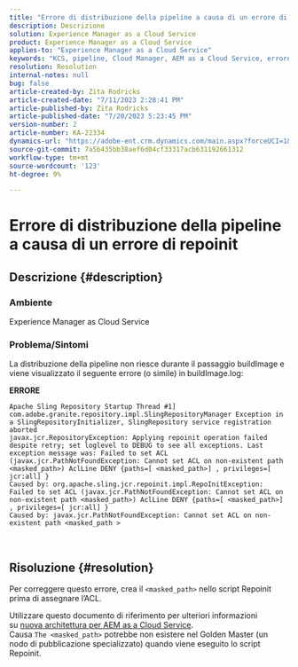 ```yaml
---
title: "Errore di distribuzione della pipeline a causa di un errore di repoinit"
description: Descrizione
solution: Experience Manager as a Cloud Service
product: Experience Manager as a Cloud Service
applies-to: "Experience Manager as a Cloud Service"
keywords: "KCS, pipeline, Cloud Manager, AEM as a Cloud Service, errore Repoinit"
resolution: Resolution
internal-notes: null
bug: false
article-created-by: Zita Rodricks
article-created-date: "7/11/2023 2:28:41 PM"
article-published-by: Zita Rodricks
article-published-date: "7/20/2023 5:23:45 PM"
version-number: 2
article-number: KA-22334
dynamics-url: "https://adobe-ent.crm.dynamics.com/main.aspx?forceUCI=1&pagetype=entityrecord&etn=knowledgearticle&id=03cc2338-f71f-ee11-9cbe-6045bd006239"
source-git-commit: 7a5b435bb38aef6d04cf33317acb631192661312
workflow-type: tm+mt
source-wordcount: '123'
ht-degree: 9%

---
```


# Errore di distribuzione della pipeline a causa di un errore di repoinit

## Descrizione {#description}


### Ambiente

Experience Manager as Cloud Service

### Problema/Sintomi

La distribuzione della pipeline non riesce durante il passaggio buildImage e viene visualizzato il seguente errore (o simile) in<b> </b>buildImage.log:

<b>ERRORE</b>


```
Apache Sling Repository Startup Thread #1]  com.adobe.granite.repository.impl.SlingRepositoryManager Exception in a SlingRepositoryInitializer, SlingRepository service registration aborted
javax.jcr.RepositoryException: Applying repoinit operation failed despite retry; set loglevel to DEBUG to see all exceptions. Last exception message was: Failed to set ACL (javax.jcr.PathNotFoundException: Cannot set ACL on non-existent path <masked_path>) AclLine DENY {paths=[ <masked_path>] , privileges=[ jcr:all] }
Caused by: org.apache.sling.jcr.repoinit.impl.RepoInitException: Failed to set ACL (javax.jcr.PathNotFoundException: Cannot set ACL on non-existent path <masked_path>) AclLine DENY {paths=[ <masked_path>] , privileges=[ jcr:all] }
Caused by: javax.jcr.PathNotFoundException: Cannot set ACL on non-existent path <masked_path >
```



` `
` `


## Risoluzione {#resolution}


Per correggere questo errore, crea il `<masked_path>` nello script Repoinit prima di assegnare l’ACL.

Utilizzare questo documento di riferimento per ulteriori informazioni su [nuova architettura per AEM as a Cloud Service](https://experienceleague.adobe.com/docs/experience-manager-cloud-service/content/overview/architecture.html?lang=en#key-evolutions:~:text=publish%20nodes.%20Il-,dorato%20master,-è%20a%20specializzato).
<br>Causa
`The <masked_path>` potrebbe non esistere nel Golden Master (un nodo di pubblicazione specializzato) quando viene eseguito lo script Repoinit.<br>

